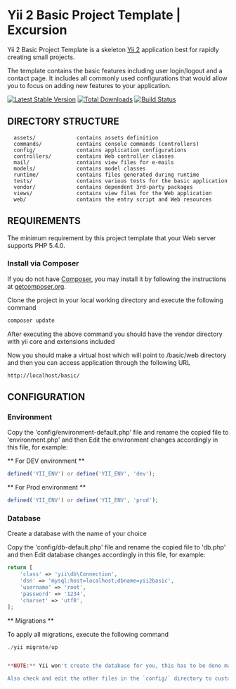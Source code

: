 Yii 2 Basic Project Template | Excursion
========================================

Yii 2 Basic Project Template is a skeleton [Yii 2](http://www.yiiframework.com/) application best for
rapidly creating small projects.

The template contains the basic features including user login/logout and a contact page.
It includes all commonly used configurations that would allow you to focus on adding new
features to your application.

[![Latest Stable Version](https://poser.pugx.org/yiisoft/yii2-app-basic/v/stable.png)](https://packagist.org/packages/yiisoft/yii2-app-basic)
[![Total Downloads](https://poser.pugx.org/yiisoft/yii2-app-basic/downloads.png)](https://packagist.org/packages/yiisoft/yii2-app-basic)
[![Build Status](https://travis-ci.org/yiisoft/yii2-app-basic.svg?branch=master)](https://travis-ci.org/yiisoft/yii2-app-basic)

DIRECTORY STRUCTURE
-------------------

      assets/             contains assets definition
      commands/           contains console commands (controllers)
      config/             contains application configurations
      controllers/        contains Web controller classes
      mail/               contains view files for e-mails
      models/             contains model classes
      runtime/            contains files generated during runtime
      tests/              contains various tests for the basic application
      vendor/             contains dependent 3rd-party packages
      views/              contains view files for the Web application
      web/                contains the entry script and Web resources



REQUIREMENTS
------------

The minimum requirement by this project template that your Web server supports PHP 5.4.0.

### Install via Composer

If you do not have [Composer](http://getcomposer.org/), you may install it by following the instructions
at [getcomposer.org](http://getcomposer.org/doc/00-intro.md#installation-nix).

Clone the project in your local working directory and execute the following command

```php
composer update
```

After executing the above command you should have the vendor directory with yii core and extensions included

Now you should make a virtual host which will point to /basic/web directory and then you can access
application through the following URL
~~~
http://localhost/basic/
~~~


CONFIGURATION
-------------

### Environment

Copy the 'config/environment-default.php' file and rename the copied file to 'environment.php' and then Edit the environment
changes accordingly in this file, for example:

** For DEV environment **

```php
defined('YII_ENV') or define('YII_ENV', 'dev');
```
** For Prod environment **

```php
defined('YII_ENV') or define('YII_ENV', 'prod');
```

### Database


Create a database with the name of your choice

Copy the 'config/db-default.php' file and rename the copied file to 'db.php' and then Edit database
changes accordingly in this file, for example:

```php
return [
    'class' => 'yii\db\Connection',
    'dsn' => 'mysql:host=localhost;dbname=yii2basic',
    'username' => 'root',
    'password' => '1234',
    'charset' => 'utf8',
];
```

** Migrations **

To apply all migrations, execute the following command

```php
./yii migrate/up


**NOTE:** Yii won't create the database for you, this has to be done manually before you can access it.

Also check and edit the other files in the `config/` directory to customize your application.
